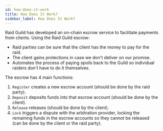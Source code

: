 ```yaml
---
id: how-does-it-work
title: How Does It Work?
sidebar_label: How Does It Work?
---
```


Raid Guild has developed an on-chain escrow service to facilitate payments from clients. Using the Raid Guild escrow:

-   Raid parties can be sure that the client has the money to pay for the raid.
-   The client gains protections in case we don't deliver on our promise.
-   Automates the process of paying spoils back to the Guild so individual raiders don't have to do it themselves.

The escrow has 4 main functions:

1. `Register` creates a new escrow account (should be done by the raid party).
2. `Deposit` deposits funds into that escrow account (should be done by the client).
3. `Release` releases (should be done by the client).
4. `Lock` triggers a dispute with the arbitration provider, locking the remaining funds in the escrow accounts so they cannot be released (can be done by the client or the raid party).